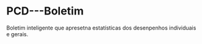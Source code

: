 # PCD---Boletim
Boletim inteligente que apresetna estatísticas dos desenpenhos individuais e gerais.
